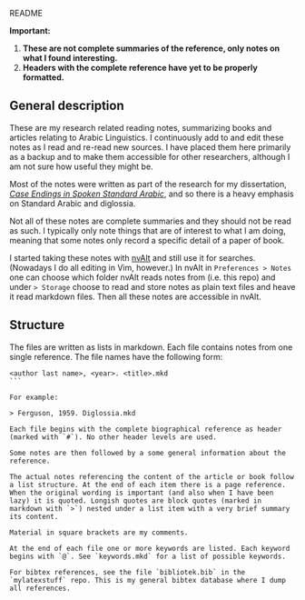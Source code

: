  README

**Important:**

1. **These are not complete summaries of the reference, only notes on what I found interesting.**
3. **Headers with the complete reference have yet to be properly formatted.** 


## General description

These are my research related reading notes, summarizing books and articles relating to Arabic Linguistics. I continuously add to and edit these notes as I read and re-read new sources. I have placed them here primarily as a backup and to make them accessible for other researchers, although I am not sure how useful they might be.

Most of the notes were written as part of the research for my dissertation, [*Case Endings in Spoken Standard Arabic*](https://lup.lub.lu.se/search/publication/8524489), and so there is a heavy emphasis on Standard Arabic and diglossia.

Not all of these notes are complete summaries and they should not be read as such. I typically only note things that are of interest to what I am doing, meaning that some notes only record a specific detail of a paper of book.

I started taking these notes with [nvAlt](http://brettterpstra.com/projects/nvalt/) and still use it for searches. (Nowadays I do all editing in Vim, however.) In nvAlt in `Preferences > Notes` one can choose which folder nvAlt reads notes from (i.e. this repo) and under `> Storage` choose to read and store notes as plain text files and heave it read markdown files. Then all these notes are accessible in nvAlt.

## Structure
The files are written as lists in markdown. Each file contains notes from one single reference. The file names have the following form:

````
<author last name>, <year>. <title>.mkd
```

For example:

> Ferguson, 1959. Diglossia.mkd

Each file begins with the complete biographical reference as header (marked with `#`). No other header levels are used.

Some notes are then followed by a some general information about the reference.

The actual notes referencing the content of the article or book follow a list structure. At the end of each item there is a page reference. When the original wording is important (and also when I have been lazy) it is quoted. Longish quotes are block quotes (marked in markdown with `>`) nested under a list item with a very brief summary its content.

Material in square brackets are my comments.

At the end of each file one or more keywords are listed. Each keyword begins with `@`. See `keywords.mkd` for a list of possible keywords.

For bibtex references, see the file `bibliotek.bib` in the `mylatexstuff` repo. This is my general bibtex database where I dump all references.
